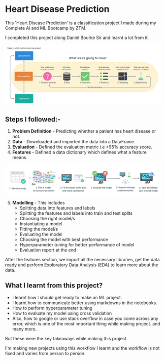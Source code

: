# Heart Disease Prediction

This 'Heart Disease Prediction' is a classification project I made during my Complete AI and ML Bootcamp by ZTM.

I completed this project along Daniel Bourke Sir and learnt a lot from it.

<img src="https://github.com/Shuraimi/zero-to-mastery-ai-ml-course/blob/main/images/6-step-ml-framework.png" />

## Steps I followed:-

1. **Problem Definition** - Predicting whether a patient has heart disease or not.
2. **Data** - Downloaded and imported the data into a DataFrame.
3. **Evaluation** - Defined the evaluation metric i.e >95% accuracy score.
4. **Features** - Defined a data dictionary which defines what a feature means.

<img src='https://github.com/Shuraimi/zero-to-mastery-ai-ml-course/blob/main/images/sklearn-workflow.png' />

5. **Modelling** - This includes
   * Splitting data into features and labels
   * Splitting the features and labels into train and test splits
   * Choosing the right model/s
   * Instantiating a model
   * Fitting the model/s
   * Evaluating the model
   * Choosing the model with best performance
   * Hyperparameter tuning for better performance of model
   * Evaluation report at the end


After the features section, we import all the necessary libraries, get the data ready and perform Exploratory Data Analysis (EDA) to learn more about the data.

## What I learnt from this project?

* I learnt how I should get ready to make an ML project.
* I learnt how to communicate better using markdowns in the notebooks.
* How to perform hyperparameter tuning
* How to evaluate my model using cross validation
* Also, how to google or use stack overflow in case you come across any error, which is one of the most important thing while making project.
and many more..

But these were the key takeaways while making this project.

I'm making new projects using this workflow I learnt and the workflow is not fixed and varies from person to person.
